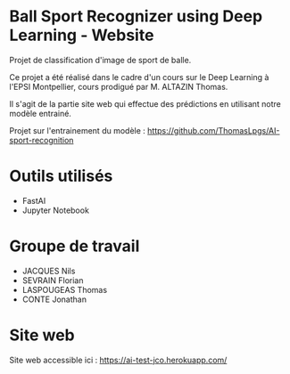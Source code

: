 # Ball Sport Recognizer using Deep Learning - Website

Projet de classification d'image de sport de balle.

Ce projet a été réalisé dans le cadre d'un cours sur le Deep Learning à l'EPSI Montpellier, cours prodigué par M. ALTAZIN Thomas.

Il s'agit de la partie site web qui effectue des prédictions en utilisant notre modèle entrainé.

Projet sur l'entrainement du modèle : https://github.com/ThomasLpgs/AI-sport-recognition

# Outils utilisés
- FastAI
- Jupyter Notebook

# Groupe de travail
- JACQUES Nils
- SEVRAIN Florian
- LASPOUGEAS Thomas
- CONTE Jonathan

# Site web
Site web accessible ici : https://ai-test-jco.herokuapp.com/
